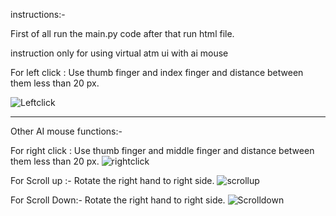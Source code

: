instructions:-

First of all run the main.py code 
after that run html file.

instruction only for using virtual atm ui with ai mouse


For left click : Use thumb finger and index finger and distance between them less than 20 px.

![Leftclick](https://user-images.githubusercontent.com/56551899/235883203-58024056-d848-4748-b13e-59c431068f1e.png)


--------------------------------------------------------------------------------------------------------------------------------------------------------------------------------

Other AI mouse functions:-

For right click : Use thumb finger and middle finger and distance between them less than 20 px.
![rightclick](https://user-images.githubusercontent.com/56551899/235883179-67fa73e8-9ad4-4c8b-ba61-933b72bc8c87.png)


For Scroll up :-
Rotate the right hand to right side.
![scrollup](https://user-images.githubusercontent.com/56551899/235883107-3019719a-12ca-4e66-9cc7-cadcb8d3c9ca.png)


For Scroll Down:-
Rotate the right hand to right side.
![Scrolldown](https://user-images.githubusercontent.com/56551899/235883122-1fe7a19f-886d-435f-96dd-a47ae3af59ae.png)
